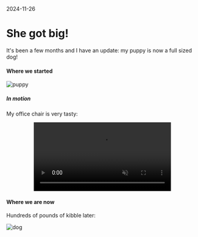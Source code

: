 
2024-11-26

# She got big!

It's been a few months and I have an update: my puppy is now a full sized dog!

#### Where we started

![puppy](/static/images/puppy.jpg)

##### In motion

My office chair is very tasty:

<div style="text-align: center">
  <video width="360" heigh="640" controls autoplay loop muted>
    <source src="/static/images/puppy.webm" type="video/webm">
  </video>
</div>

#### Where we are now

Hundreds of pounds of kibble later:

![dog](/static/images/dog.jpg)
